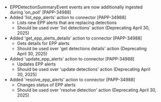 * EPPDetectionSummaryEvent events are now additionally ingested during 'on_poll' [PAPP-34988]
* Added 'list_epp_alerts' action to connector [PAPP-34988]
    * Lists new EPP alerts that are replacing detections
    * Should be used over 'list detections' action (Deprecating April 30, 2025)
* Added 'get_epp_alerts_details' action to connector [PAPP-34988]
    * Gets details for EPP alerts
    * Should be used over 'get detections details' action (Deprecating April 30, 2025)
* Added 'update_epp_alerts' action to connector [PAPP-34988]
    * Updates EPP alerts
    * Should be used over 'update detections' action (Deprecating April 30, 2025)
* Added 'resolve_epp_alerts' action to connector [PAPP-34988]
    * Changes status of EPP alerts
    * Should be used over 'resolve detection' action (Deprecating April 30, 2025)